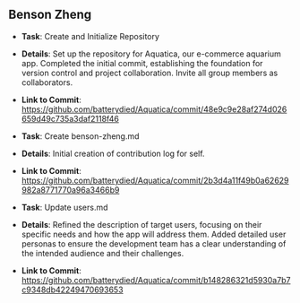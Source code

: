 ## Benson Zheng
- **Task**: Create and Initialize Repository
- **Details**: Set up the repository for Aquatica, our e-commerce aquarium app. Completed the initial commit, establishing the foundation for version control and project collaboration. Invite all group members as collaborators.
- **Link to Commit**: https://github.com/batterydied/Aquatica/commit/48e9c9e28af274d026659d49c735a3daf2118f46
  
- **Task**: Create benson-zheng.md
- **Details**: Initial creation of contribution log for self.
- **Link to Commit**: https://github.com/batterydied/Aquatica/commit/2b3d4a11f49b0a62629982a8771770a96a3466b9

- **Task**: Update users.md
- **Details**: Refined the description of target users, focusing on their specific needs and how the app will address them. Added detailed user personas to ensure the development team has a clear understanding of the intended audience and their challenges.
- **Link to Commit**: https://github.com/batterydied/Aquatica/commit/b148286321d5930a7b7c9348db42249470693653
